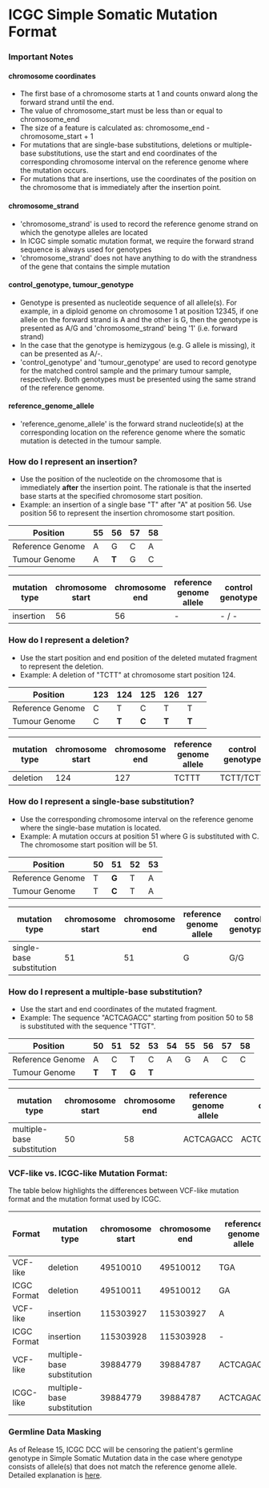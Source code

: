 # ICGC Simple Somatic Mutation Format

### Important Notes

#### chromosome coordinates

* The first base of a chromosome starts at 1 and counts onward along the forward strand until the end.
* The value of chromosome_start must be less than or equal to chromosome_end
* The size of a feature is calculated as: chromosome_end - chromosome_start + 1
* For mutations that are single-base substitutions, deletions or multiple-base substitutions, use the start and end coordinates of the corresponding chromosome interval on the reference genome where the mutation occurs.
* For mutations that are insertions, use the coordinates of the position on the chromosome that is immediately after the insertion point.

#### chromosome_strand

* 'chromosome_strand' is used to record the reference genome strand on which the genotype alleles are located
* In ICGC simple somatic mutation format, we require the forward strand sequence is always used for genotypes
* 'chromosome_strand' does not have anything to do with the strandness of the gene that contains the simple mutation

#### control_genotype, tumour_genotype

* Genotype is presented as nucleotide sequence of all allele(s). For example, in a diploid genome on chromosome 1 at position 12345, if one allele on the forward strand is A and the other is G, then the genotype is presented as A/G and 'chromosome_strand' being '1' (i.e. forward strand)
* In the case that the genotype is hemizygous (e.g. G allele is missing), it can be presented as A/-.
* 'control_genotype' and 'tumour_genotype' are used to record genotype for the matched control sample and the primary tumour sample, respectively. Both genotypes must be presented using the same strand of the reference genome.

#### reference_genome_allele

* 'reference_genome_allele' is the forward strand nucleotide(s) at the corresponding location on the reference genome where the somatic mutation is detected in the tumour sample.

### How do I represent an insertion?

* Use the position of the nucleotide on the chromosome that is immediately **after** the insertion point. The rationale is that the inserted base starts at the specified chromosome start position.
* Example: an insertion of a single base "T" after "A" at position 56. Use position 56 to represent the insertion chromosome start position.

| Position |  55 |  56 |  57 |  58 |
| ---- | ---- | ---- | ---- | ---- |
| Reference Genome |  A |  G |  C |  A |
| Tumour Genome |  A |  **T** |  G |  C |

| mutation type |  chromosome start |  chromosome end |  reference genome allele |  control genotype |  tumour genotype |  mutated from allele | mutated to allele |
| ---- |  ---- |  ---- |  ---- |  ---- |  ---- |  ---- | ---- |
| insertion |  56 |  56 |  - |  \- / - |  - /T |  - |  T |

### How do I represent a deletion?

* Use the start position and end position of the deleted mutated fragment to represent the deletion.
* Example: A deletion of "TCTT" at chromosome start position 124.

| Position |  123 |  124 |  125 |  126 |  127 |
| ---- |  ---- |  ---- |  ---- |  ---- | ---- |
| Reference Genome |  C |  T |  C |  T |  T |
| Tumour Genome |  C |  **T** |  **C** |  **T**  |  **T** |

| mutation type |  chromosome start |  chromosome end |  reference genome allele |  control genotype |  tumour genotype |  mutated from allele | mutated to allele |
| ---- |  ---- |  ---- |  ---- |  ---- |  ---- |  ---- | ---- |
| deletion |  124 |  127 |  TCTTT |  TCTT/TCTT |  TCTT/- |  TCTT |  - |

### How do I represent a single-base substitution?

* Use the corresponding chromosome interval on the reference genome where the single-base mutation is located.
* Example: A mutation occurs at position 51 where G is substituted with C. The chromosome start position will be 51.

| Position |  50 |  51 |  52 |  53 |
| ---- |  ---- |  ---- |  ---- |  ---- |
| Reference Genome |  T |  **G** |  T |  A |
| Tumour Genome |  T |  **C** |  T |  A |

| mutation type |  chromosome start |  chromosome end |  reference genome allele |  control genotype |  tumour genotype |  mutated from allele | mutated to allele |
| ---- |  ---- |  ---- |  ---- |  ---- |  ---- |  ---- | ---- |
| single-base substitution |  51 |  51 |  G |  G/G |  G/C |  G |  C |

### How do I represent a multiple-base substitution?

* Use the start and end coordinates of the mutated fragment.
* Example: The sequence "ACTCAGACC" starting from position 50 to 58 is substituted with the sequence "TTGT".

| Position |  50 |  51 |  52 |  53 |  54 |  55 |  56 |  57 |  58 |
| ---- |  ---- |  ---- |  ---- |  ---- | ---- | ---- | ---- | ---- | ---- |
| Reference Genome |  A |  C |  T |  C |  A |  G |  A |  C |  C |
| Tumour Genome |  **T** |  **T** |  **G** |  **T** |    |    |    |    |    |  

| mutation type |  chromosome start |  chromosome end |  reference genome allele |  control genotype |  tumour genotype |  mutated from allele | mutated to allele |
| ---- |  ---- |  ---- |  ---- |  ---- |  ---- |  ---- | ---- |
| multiple-base substitution |  50 |  58 |  ACTCAGACC |  ACTCAGACC/ACTCAGACC |  ACTCAGACC/TTGT |  ACTCAGACC |  TTGT |

 

### **VCF-like vs. ICGC-like Mutation Format:**

The table below highlights the differences between VCF-like mutation format and the mutation format used by ICGC.

| Format |  mutation type |  chromosome start |  chromosome end |  reference genome allele |  control genotype |  tumour genotype | mutated from allele (new field) | mutated to allele (new field) |
| ---- |  ---- |  ---- |  ---- |  ---- | ---- | ---- | ---- | ---- |
| VCF-like |  deletion |  49510010 |  49510012 |  TGA |  TGA/TGA |  TGA/T |    |    |
| ICGC Format |  deletion |  49510011 |  49510012 |  GA |  GA/GA |  GA/- |  GA |  - |
| VCF-like |  insertion |  115303927 |  115303927 |  A |  A/A |  A/AT |    |    |
| ICGC Format |  insertion |  115303928 |  115303928 |  - |  -/- |  -/T |  - |  T |
| VCF-like |  multiple-base substitution |  39884779 |  39884787 |  ACTCAGACC |  ACTCAGACC/ACTCAGACC |  ACTCAGACC/TTGT |    |    |
| ICGC-like |  multiple-base substitution |  39884779 |  39884787 |  ACTCAGACC |  ACTCAGACC/ACTCAGACC |  ACTCAGACC/TTGT |  ACTCAGACC |  TTGT |  

### Germline Data Masking

As of Release 15, ICGC DCC will be censoring the patient's germline genotype in Simple Somatic Mutation data in the case where genotype consists of allele(s) that does not match the reference genome allele. Detailed explanation is [here](/portal/methods.md#germline-data-masking).
